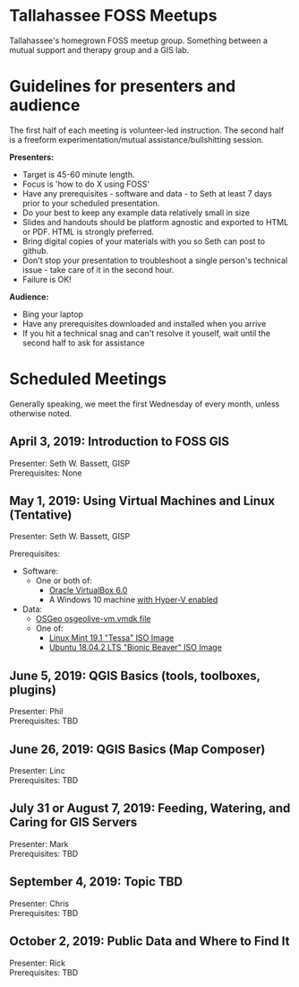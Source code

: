 # Tallahassee FOSS Meetups

Tallahassee's homegrown FOSS meetup group. Something between a mutual support and therapy group and a GIS lab.  
  
# Guidelines for presenters and audience  
  
The first half of each meeting is volunteer-led instruction. The second half is a freeform experimentation/mutual assistance/bullshitting session.  

**Presenters:**
  + Target is 45-60 minute length.  
  + Focus is 'how to do X using FOSS'  
  + Have any prerequisites - software and data - to Seth at least 7 days prior to your scheduled presentation.  
  + Do your best to keep any example data relatively small in size  
  + Slides and handouts should be platform agnostic and exported to HTML or PDF. HTML is strongly preferred.  
  + Bring digital copies of your materials with you so Seth can post to github.  
  + Don't stop your presentation to troubleshoot a single person's technical issue - take care of it in the second hour.  
  + Failure is OK!  
  
**Audience:**  
  + Bing your laptop  
  + Have any prerequisites downloaded and installed when you arrive  
  + If you hit a technical snag and can't resolve it youself, wait until the second half to ask for assistance  
    
# Scheduled Meetings  

Generally speaking, we meet the first Wednesday of every month, unless otherwise noted.  

## April 3, 2019: Introduction to FOSS GIS  

Presenter: Seth W. Bassett, GISP  
Prerequisites: None  

## May 1, 2019: Using Virtual Machines and Linux (Tentative)  
     
 Presenter: Seth W. Bassett, GISP  
 
 Prerequisites:     
   + Software:
     + One or both of:
       + [Oracle VirtualBox 6.0](https://www.virtualbox.org/) 
       + A Windows 10 machine [with Hyper-V enabled](https://docs.microsoft.com/en-us/virtualization/hyper-v-on-windows/quick-start/enable-hyper-v)
   + Data:  
     + [OSGeo osgeolive-vm.vmdk file](https://live.osgeo.org/en/download.html)  
     + One of:  
        + [Linux Mint 19.1 "Tessa" ISO Image](https://linuxmint.com/edition.php?id=261)  
        + [Ubuntu 18.04.2 LTS "Bionic Beaver" ISO Image](http://releases.ubuntu.com/18.04/)  
     
## June 5, 2019: QGIS Basics (tools, toolboxes, plugins)  
 Presenter: Phil  
 Prerequisites: TBD  
 
 
## June 26, 2019: QGIS Basics (Map Composer)  
 Presenter: Linc  
 Prerequisites: TBD  
 
## July 31 or August 7, 2019: Feeding, Watering, and Caring for GIS Servers  
 Presenter: Mark  
 Prerequisites: TBD
  
## September 4, 2019: Topic TBD  
 Presenter: Chris  
 Prerequisites: TBD  
 
## October 2, 2019: Public Data and Where to Find It
  Presenter: Rick  
  Prerequisites: TBD  
  
  
  
 
 
 
